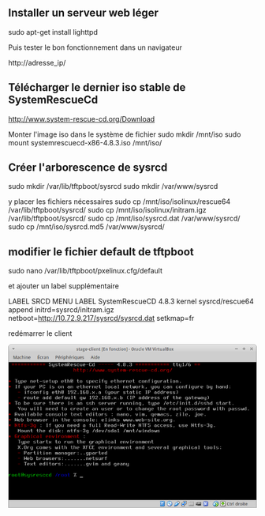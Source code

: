 ## Installer un serveur web léger
sudo apt-get install lighttpd

Puis tester le bon fonctionnement dans un navigateur

http://adresse_ip/

## Télécharger le dernier iso stable de SystemRescueCd
http://www.system-rescue-cd.org/Download

Monter l'image iso dans le système de fichier
sudo mkdir /mnt/iso
sudo mount systemrescuecd-x86-4.8.3.iso /mnt/iso/

## Créer l'arborescence de sysrcd
sudo mkdir /var/lib/tftpboot/sysrcd
sudo mkdir /var/www/sysrcd

y placer les fichiers nécessaires
sudo cp /mnt/iso/isolinux/rescue64 /var/lib/tftpboot/sysrcd/
sudo cp /mnt/iso/isolinux/initram.igz /var/lib/tftpboot/sysrcd/
sudo cp /mnt/iso/sysrcd.dat /var/www/sysrcd/
sudo cp /mnt/iso/sysrcd.md5  /var/www/sysrcd/

## modifier le fichier default de tftpboot

sudo nano /var/lib/tftpboot/pxelinux.cfg/default 

et ajouter un label supplémentaire 

LABEL SRCD
	MENU LABEL SystemRescueCD 4.8.3
	kernel sysrcd/rescue64
	append initrd=sysrcd/initram.igz netboot=http://10.72.9.217/sysrcd/sysrcd.dat setkmap=fr

redémarrer le client

![démarrage sysrcd](https://github.com/havresac/stage-debian-server/blob/master/img/sysrcd1.png)
